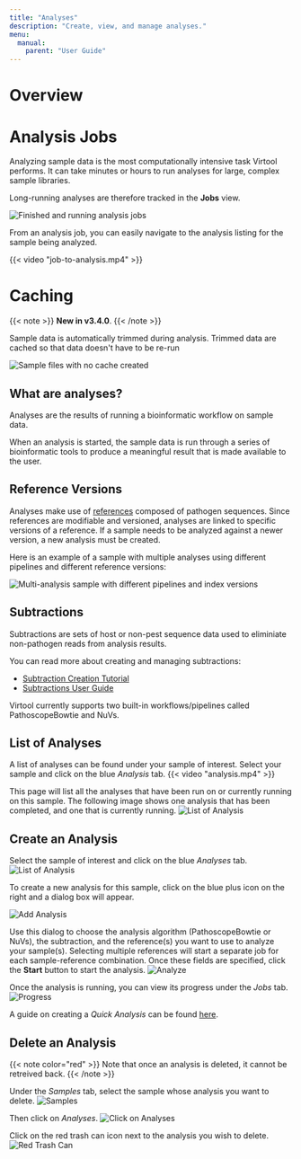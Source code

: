 ```yaml
---
title: "Analyses"
description: "Create, view, and manage analyses."
menu:
  manual:
    parent: "User Guide"
---
```


# Overview

# Analysis Jobs

Analyzing sample data is the most computationally intensive task Virtool performs. It can take minutes or hours to run analyses for large, complex sample libraries.

Long-running analyses are therefore tracked in the **Jobs** view.

![Finished and running analysis jobs](jobs.png)

From an analysis job, you can easily navigate to the analysis listing for the sample being analyzed.

{{< video "job-to-analysis.mp4" >}}

# Caching

{{< note >}}
**New in v3.4.0**.
{{< /note >}}

Sample data is automatically trimmed during analysis. Trimmed data are cached so that data doesn't have to be re-run



![Sample files with no cache created](files-no-cache.png)

## What are analyses?

Analyses are the results of running a bioinformatic workflow on sample data.

When an analysis is started, the sample data is run through a series of bioinformatic tools to produce a meaningful result that is made available to the user.

## Reference Versions

Analyses make use of [references](/docs/manual/ug_references) composed of pathogen sequences. Since references are modifiable and versioned, analyses are linked to specific versions of a reference. If a sample needs to be analyzed against a newer version, a new analysis must be created.

Here is an example of a sample with multiple analyses using different pipelines and different reference versions:

![Multi-analysis sample with different pipelines and index versions](multiple-analyses.png)


## Subtractions

Subtractions are sets of host or non-pest sequence data used to eliminiate non-pathogen reads from analysis results.

You can read more about creating and managing subtractions:

- [Subtraction Creation Tutorial](/docs/manual/tut_subtraction)
- [Subtractions User Guide](/docs/manual/ug_subtraction)

Virtool currently supports two built-in workflows/pipelines called PathoscopeBowtie and NuVs.

## List of Analyses 

A list of analyses can be found under your sample of interest. Select your sample and click on the blue _Analysis_ tab.
{{< video "analysis.mp4" >}}

This page will list all the analyses that have been run on or currently running on this sample. The following image shows one analysis that has been completed, and one that is currently running.
![List of Analysis](list_analyses.png)

## Create an Analysis

Select the sample of interest and click on the blue _Analyses_ tab.
![List of Analysis](list_analyses.png)

To create a new analysis for this sample, click on the blue plus icon on the right and a dialog box will appear.

![Add Analysis](add.png)

Use this dialog to choose the analysis algorithm (PathoscopeBowtie or NuVs), the subtraction, and the reference(s) you want to use to analyze your sample(s). Selecting multiple references will start a separate job for each sample-reference combination. Once these fields are specified, click the **Start** button to start the analysis.
![Analyze](analyze.png)

Once the analysis is running, you can view its progress under the _Jobs_ tab.
![Progress](progress.png)

A guide on creating a _Quick Analysis_ can be found [here](/docs/manual/ug_samples).


## Delete an Analysis

{{< note color="red" >}}
Note that once an analysis is deleted, it cannot be retreived back.
{{< /note >}}

Under the _Samples_ tab, select the sample whose analysis you want to delete.
![Samples](samples.png)

 Then click on _Analyses_. 
![Click on Analyses](analyses.png)

Click on the red trash can icon next to the analysis you wish to delete. 
![Red Trash Can](red_trash_can.png)